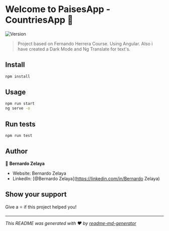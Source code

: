 # Welcome to PaisesApp - CountriesApp 👋
![Version](https://img.shields.io/badge/version-0.0.0-blue.svg?cacheSeconds=2592000)

> Project based on Fernando Herrera Course. Using Angular. Also i have created a Dark Mode and Ng Translate for text's.

## Install

```sh
npm install
```

## Usage

```sh
npm run start
ng serve -o
```

## Run tests

```sh
npm run test
```

## Author

👤 **Bernardo Zelaya**

* Website: Bernardo Zelaya
* LinkedIn: [@Bernardo Zelaya](https://linkedin.com/in/Bernardo Zelaya)

## Show your support

Give a ⭐️ if this project helped you!


***
_This README was generated with ❤️ by [readme-md-generator](https://github.com/kefranabg/readme-md-generator)_
